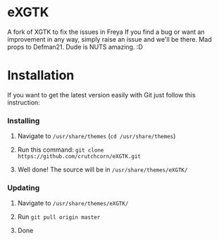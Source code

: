 # eXGTK
A fork of XGTK to fix the issues in Freya
If you find a bug or want an improvement in any way, simply raise an issue and we'll be there.
Mad props to Defman21. Dude is NUTS amazing. :D

# Installation

If you want to get the latest version easily with Git just follow this instruction:

### Installing

1. Navigate to `/usr/share/themes` (`cd /usr/share/themes`)

2. Run this command: `git clone https://github.com/crutchcorn/eXGTK.git`

3. Well done! The source will be in `/usr/share/themes/eXGTK/`

### Updating

1. Navigate to `/usr/share/themes/eXGTK/`

2. Run `git pull origin master`

3. Done
